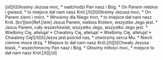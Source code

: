 [ol][li]Głosimy Jezusa moc, * nadchodzi Pan nasz i Bóg. * On Panem niebios i gwiazd, * to miejsce dał nam nasz Król.[/li][li]Głosimy Jezusa moc, * On Panem ziemi i mórz. * Wnosimy dla Niego tron, * to miejsce dał nam nasz Król. [br/][em]Ref.[/em] Jezus Panem, niebios Królem, wszystko Jego jest. * Jezus Panem, cały wszechświat, wszystko Jego, wszystko Jego jest. * Wielbimy Cię, alleluja! * Chwalimy Cię, alleluja! * Wielbimy Cię, alleluja! * Chwalimy Cię![/li][li]Jezus jest pośród nas, * otwórzmy serca Mu. * Niech ciemne moce drżą. * Miejsce to dał nam nasz Król.[/li][li]Chwały Jezusa blask, * wszechmocny Pan nasz i Bóg. * Głosimy miłości moc, * miejsce to dał nam nasz Król.[/li][/ol]